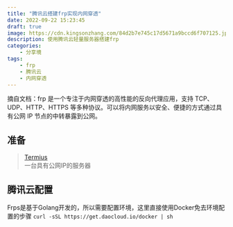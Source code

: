 ```yaml
---
title: "腾讯云搭建frp实现内网穿透"
date: 2022-09-22 15:23:45
draft: true
image: https://cdn.kingsonzhang.com/84d2b7e745c17d5671a9bccd6f707125.jpg
description: 使用腾讯云轻量服务器搭建frp
categories: 
    - 分享境
tags: 
    - frp
    - 腾讯云
    - 内网穿透
---
```


摘自文档：frp 是一个专注于内网穿透的高性能的反向代理应用，支持 TCP、UDP、HTTP、HTTPS 等多种协议。可以将内网服务以安全、便捷的方式通过具有公网 IP 节点的中转暴露到公网。

## 准备
> [Termius](https://termius.com/)  
> 一台具有公网IP的服务器

## 腾讯云配置

Frps是基于Golang开发的，所以需要配置环境，这里直接使用Docker免去环境配置的步骤
`curl -sSL https://get.daocloud.io/docker | sh`
